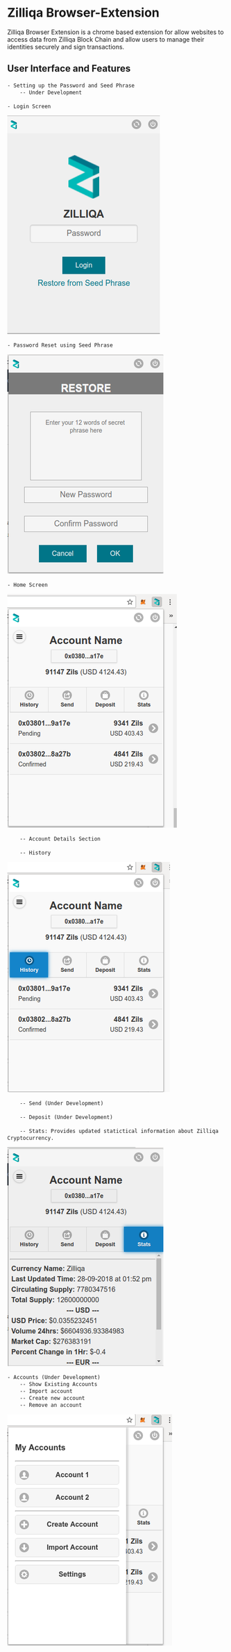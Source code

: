 # Zilliqa Browser-Extension

Zilliqa Browser Extension is a chrome based extension for allow websites to access data from Zilliqa Block Chain and allow users to
manage their identities securely and sign transactions.

## User Interface and Features

    - Setting up the Password and Seed Phrase
        -- Under Development
    
    - Login Screen
![Login](docs/images/ext6.png)
    
    - Password Reset using Seed Phrase
![Reset](docs/images/ext5.png)
    
    - Home Screen
    
![Home](docs/images/ext1.png)
    
        -- Account Details Section
        
        -- History
![History](docs/images/ext4.png)
        
        -- Send (Under Development)
        
        -- Deposit (Under Development)
        
        -- Stats: Provides updated statictical information about Zilliqa Cryptocurrency.
![Stats](docs/images/ext7.png)
        
        
        
    - Accounts (Under Development)
        -- Show Existing Accounts
        -- Import account
        -- Create new account
        -- Remove an account
        
![Accounts](docs/images/ext2.png)
    


